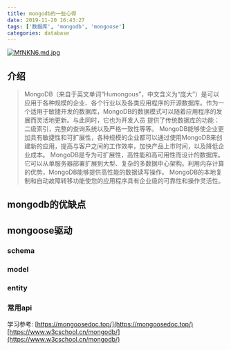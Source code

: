 ```yaml
---
title: mongodb的一些心得
date: 2019-11-20 16:43:27
tags: ['数据库', 'mongodb', 'mongoose']
categories: database
---
```


[![MfNKN6.md.jpg](https://s2.ax1x.com/2019/11/20/MfNKN6.md.jpg)](https://imgchr.com/i/MfNKN6)
## 介绍
> MongoDB（来自于英文单词“Humongous”，中文含义为“庞大”）是可以应用于各种规模的企业、各个行业以及各类应用程序的开源数据库。作为一个适用于敏捷开发的数据库，MongoDB的数据模式可以随着应用程序的发展而灵活地更新。与此同时，它也为开发人员 提供了传统数据库的功能：二级索引，完整的查询系统以及严格一致性等等。 MongoDB能够使企业更加具有敏捷性和可扩展性，各种规模的企业都可以通过使用MongoDB来创建新的应用，提高与客户之间的工作效率，加快产品上市时间，以及降低企业成本。
MongoDB是专为可扩展性，高性能和高可用性而设计的数据库。它可以从单服务器部署扩展到大型、复杂的多数据中心架构。利用内存计算的优势，MongoDB能够提供高性能的数据读写操作。 MongoDB的本地复制和自动故障转移功能使您的应用程序具有企业级的可靠性和操作灵活性。
## mongodb的优缺点

## mongoose驱动
### schema

### model

### entity

### 常用api

学习参考: [https://mongoosedoc.top/](https://mongoosedoc.top/)
[https://www.w3cschool.cn/mongodb/](https://www.w3cschool.cn/mongodb/)